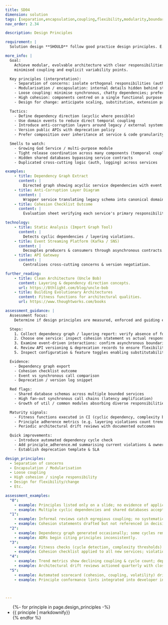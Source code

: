 ```yaml
---
title: SD04
dimension: solution
tags: [separation,encapsulation,coupling,flexibility,modularity,boundaries,independence,changeability,resilience,decoupling,evolvability]
nav_order: 2.34

description: Design Principles

requirement: |
  Solution design **SHOULD** follow good practice design principles. E.g. Separation of concerns Encapsulation / Modularisation Loose coupling High cohesion / single responsibility Design for flexibility/change

more_info: |
  Goal:
    Achieve modular, evolvable architecture with clear responsibilities,
    minimised coupling and explicit variability points.

  Key principles (interpretation):
    - Separation of concerns: isolate orthogonal responsibilities (auth, routing)
    - Modularisation / encapsulation: internal details hidden behind stable APIs
    - Loose coupling: minimise synchronous, chatty dependencies; prefer contracts
    - High cohesion: components centred on a single functional purpose
    - Design for change: anticipate scaling, substitution, extension patterns

  Tactics:
    - Define dependency direction (acyclic where possible)
    - Use domain events to reduce direct temporal coupling
    - Introduce anti-corruption layers around legacy / external systems
    - Version public APIs with deprecation policy
    - Prefer composition over inheritance at service & code granularity

  Smells to watch:
    - Growing God Service / multi-purpose module
    - Tight release coordination across many components (temporal coupling)
    - Hidden shared databases bypassing service contracts
    - Duplicated cross-cutting logic (auth, logging) across services

examples: 
    - title: Dependency Graph Extract
      content: |
        Directed graph showing acyclic service dependencies with event edges.
    - title: Anti-Corruption Layer Diagram
      content: |
        Wrapper service translating legacy schema into canonical domain model.
    - title: Cohesion Checklist Outcome
      content: |
        Evaluation sheet verifying each service's primary responsibility statement.

technology:
    - title: Static Analysis (Import Graph Tool)
      content: |
        Detects cyclic dependencies / layering violations.
    - title: Event Streaming Platform (Kafka / SNS)
      content: |
        Decouples producers & consumers through asynchronous contracts.
    - title: API Gateway
      content: |
        Centralises cross-cutting concerns & version negotiation.

further_reading:
    - title: Clean Architecture (Uncle Bob)
      content: Layering & dependency direction concepts.
      url: https://8thlight.com/blog/uncle-bob
    - title: Building Evolutionary Architectures
      content: Fitness functions for architectural qualities.
      url: https://www.thoughtworks.com/books

assessment_guidance: |
  Assessment focus:
    Determine if design principles are measured, enforced and guiding evolution (not just aspirational list).

  Steps:
    1. Collect dependency graph / layering report: verify absence of forbidden cycles; note any violations & remediation tickets.
    2. Choose one service: inspect cohesion statement vs actual responsibilities (source tree & ADR references) for drift.
    3. Examine event-driven interactions: confirm asynchronous boundaries reduce coupling (no synchronous back-channel leaks).
    4. Review API versioning & deprecation records to ensure flexibility principle is operationalised.
    5. Inspect configuration & feature toggles enabling substitutability or controlled change (e.g., can a data store be swapped?).

  Evidence:
    - Dependency graph export
    - Cohesion checklist outcome
    - Event vs synchronous call comparison
    - Deprecation / version log snippet

  Red flags:
    - Shared database schemas across multiple bounded services
    - High fan-out synchronous call chains (latency amplification)
    - Growth of util / common modules absorbing diverse responsibilities

  Maturity signals:
    - Fitness functions executed in CI (cyclic dependency, complexity budgets)
    - Principle adherence metrics (e.g. layering violations count trend)
    - Periodic architectural drift reviews with documented outcomes

  Quick improvements:
    - Introduce automated dependency cycle check
    - Add principle_adherence.md summarising current violations & owners
    - Establish deprecation template & SLA

design_principles:
  - Separation of concerns 
  - Encapsulation / Modularisation 
  - Loose coupling 
  - High cohesion / single responsibility 
  - Design for flexibility/change 
  - Etc. 

assessment_examples:
  "0":
    - example: Principles listed only on a slide; no evidence of application or measurement.
    - example: Multiple cyclic dependencies and shared databases accepted.
  "1":
    - example: Informal reviews catch egregious coupling; no systematic tracking of violations.
    - example: Cohesion statements drafted but not referenced in decisions.
  "2":
    - example: Dependency graph generated occasionally; some cycles remediated opportunistically.
    - example: ADRs begin citing principles inconsistently.
  "3":
    - example: Fitness checks (cycle detection, complexity thresholds) run in CI with fail/warn gates.
    - example: Cohesion checklist applied to all new services; violations logged with owners.
  "4":
    - example: Trend metrics show declining coupling & cycle count; deprecation & version logs maintained.
    - example: Architectural drift reviews actioned quarterly with closure tracking.
  "5":
    - example: Automated scorecard (cohesion, coupling, volatility) drives proactive refactoring backlog.
    - example: Principle conformance lints integrated into developer inner loop (pre-commit / IDE hints).



---
```

<ul>
{%- for principle in page.design_principles  -%}
<li>
{{ principle  | markdownify}}
</li>
{% endfor %}
<ul>
